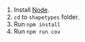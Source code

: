 

1. Install [Node](https://nodejs.org/en/).
2. `cd` to `shapetypes` folder.
3. Run `npm install`
4. Run `npm run cov`
